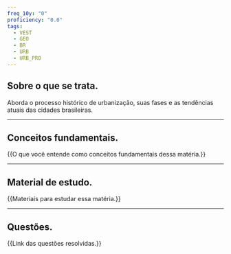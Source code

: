 ```yaml
---
freq_10y: "0"
proficiency: "0.0"
tags:
  - VEST
  - GEO
  - BR
  - URB
  - URB_PRO
---
```

## Sobre o que se trata.

Aborda o processo histórico de urbanização, suas fases e as tendências atuais das cidades brasileiras.

--- 
## Conceitos fundamentais.

{{O que você entende como conceitos fundamentais dessa matéria.}}

---
## Material de estudo.

{{Materiais para estudar essa matéria.}}

--- 
## Questões.

{{Link das questões resolvidas.}}